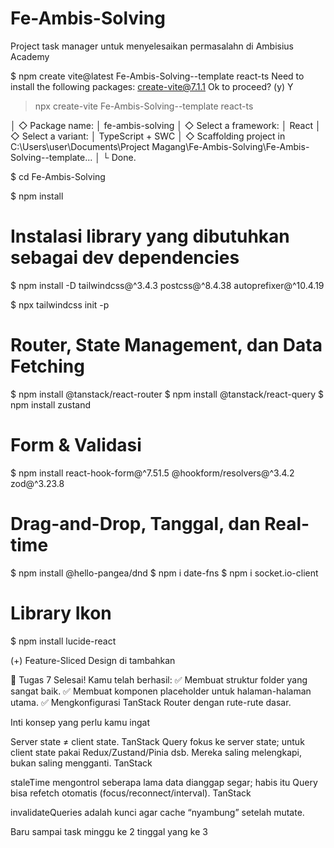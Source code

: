 # Fe-Ambis-Solving
Project task manager untuk menyelesaikan permasalahn di Ambisius Academy

$ npm create vite@latest Fe-Ambis-Solving--template react-ts
Need to install the following packages:
create-vite@7.1.1
Ok to proceed? (y) Y

> npx
> create-vite Fe-Ambis-Solving--template react-ts

│
◇  Package name:
│  fe-ambis-solving
│
◇  Select a framework:
│  React
│
◇  Select a variant:
│  TypeScript + SWC
│
◇  Scaffolding project in C:\Users\user\Documents\Project Magang\Fe-Ambis-Solving\Fe-Ambis-Solving--template...
│
└  Done.

$ cd Fe-Ambis-Solving

$ npm install

# Instalasi library yang dibutuhkan sebagai dev dependencies
$ npm install -D tailwindcss@^3.4.3 postcss@^8.4.38 autoprefixer@^10.4.19

$ npx tailwindcss init -p

# Router, State Management, dan Data Fetching
$ npm install @tanstack/react-router
$ npm install @tanstack/react-query
$ npm install zustand

# Form & Validasi
$ npm install react-hook-form@^7.51.5 @hookform/resolvers@^3.4.2 zod@^3.23.8

# Drag-and-Drop, Tanggal, dan Real-time
$ npm install @hello-pangea/dnd
$ npm i date-fns
$ npm i socket.io-client

# Library Ikon
$ npm install lucide-react

(+) Feature-Sliced Design di tambahkan

🎯 Tugas 7 Selesai!
Kamu telah berhasil:
✅ Membuat struktur folder yang sangat baik.
✅ Membuat komponen placeholder untuk halaman-halaman utama.
✅ Mengkonfigurasi TanStack Router dengan rute-rute dasar.

Inti konsep yang perlu kamu ingat

Server state ≠ client state. TanStack Query fokus ke server state; untuk client state pakai Redux/Zustand/Pinia dsb. Mereka saling melengkapi, bukan saling mengganti. 
TanStack

staleTime mengontrol seberapa lama data dianggap segar; habis itu Query bisa refetch otomatis (focus/reconnect/interval). 
TanStack

invalidateQueries adalah kunci agar cache “nyambung” setelah mutate.





Baru sampai task minggu ke 2 tinggal yang ke 3